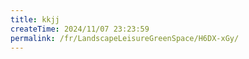 ```yaml
---
title: kkjj
createTime: 2024/11/07 23:23:59
permalink: /fr/LandscapeLeisureGreenSpace/H6DX-xGy/
---
```

